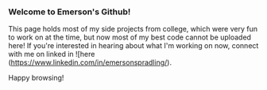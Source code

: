 ### Welcome to Emerson's Github!
This page holds most of my side projects from college, which were very fun to work on at the time, but now most of my best code 
cannot be uploaded here! If you're interested in hearing about what I'm working on now, connect with me on linked in ![here (https://www.linkedin.com/in/emersonspradling/).

Happy browsing!

<!--
**espradli/espradli** is a ✨ _special_ ✨ repository because its `README.md` (this file) appears on your GitHub profile.

Here are some ideas to get you started:

- 🔭 I’m currently working on ...
- 🌱 I’m currently learning ...
- 👯 I’m looking to collaborate on ...
- 🤔 I’m looking for help with ...
- 💬 Ask me about ...
- 📫 How to reach me: ...
- 😄 Pronouns: ...
- ⚡ Fun fact: ...
-->
